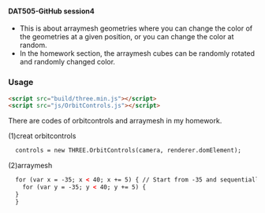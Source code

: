 #### DAT505-GitHub session4 ####

* This is about arraymesh geometries where you can change the color of the geometries at a given position, or you can change the color at random.
* In the homework section, the arraymesh cubes can be randomly rotated and randomly changed color.

### Usage ###

```html
<script src="build/three.min.js"></script>
<script src="js/OrbitControls.js"></script>
```

There are codes of orbitcontrols and arraymesh in my homework.

(1)creat orbitcontrols

```html
  controls = new THREE.OrbitControls(camera, renderer.domElement);
```

(2)arraymesh

```html
  for (var x = -35; x < 40; x += 5) { // Start from -35 and sequentially add one every 5 pixels
    for (var y = -35; y < 40; y += 5) {
  }
  }
```

